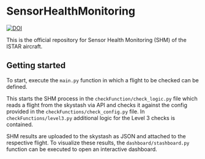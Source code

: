 # SensorHealthMonitoring

[![DOI](https://zenodo.org/badge/670617252.svg)](https://zenodo.org/badge/latestdoi/670617252)

This is the official repository for Sensor Health Monitoring (SHM) of the ISTAR aircraft. 


## Getting started

To start, execute the ```main.py``` function in which a flight to be checked can be defined.

This starts the SHM process in the ```checkFunction/check_logic.py``` file which reads a flight from the skystash via API and checks it against the config provided in the ```checkFunctions/check_config.py``` file. In ```checkFunctions/level3.py``` additional logic for the Level 3 checks is contained. 

SHM results are uploaded to the skystash as JSON and attached to the respective flight. To visualize these results, the ```dashboard/stashboard.py``` function can be executed to open an interactive dashboard.


